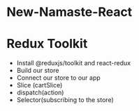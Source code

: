 # New-Namaste-React
# Redux Toolkit
- Install @reduxjs/toolkit and react-redux
- Build our store
- Connect our store to our app
- Slice (cartSlice)
- dispatch(action)
- Selector(subscribing to the store)